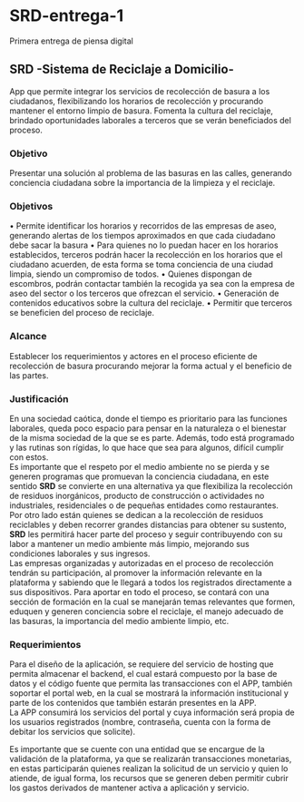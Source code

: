 # SRD-entrega-1
Primera entrega de piensa digital
## SRD  -Sistema de Reciclaje a Domicilio-
App que permite integrar los servicios  de recolección de basura a los ciudadanos, flexibilizando los horarios de recolección y procurando mantener el entorno limpio de basura. Fomenta la cultura del reciclaje, brindado oportunidades laborales a terceros que se verán beneficiados  del proceso.
### Objetivo
Presentar una solución al problema de las basuras en las calles, generando conciencia ciudadana sobre la importancia de la limpieza y el reciclaje.
### Objetivos
•	Permite identificar los horarios y recorridos de las empresas de aseo, generando alertas de los tiempos aproximados en que cada ciudadano debe sacar la basura
•	Para quienes no lo puedan hacer en los horarios establecidos, terceros podrán hacer la recolección en los horarios que el ciudadano acuerden, de esta forma se toma conciencia de una ciudad limpia, siendo un compromiso de todos.
•	Quienes dispongan de escombros, podrán contactar también la recogida ya sea con la empresa de aseo del sector o los terceros que ofrezcan el servicio. 
•	Generación de contenidos educativos sobre la cultura del reciclaje.
•	Permitir que terceros se beneficien del proceso de reciclaje.
### Alcance
Establecer los requerimientos y actores en el proceso eficiente de recolección de basura procurando mejorar  la forma actual y el beneficio de las partes.
### Justificación
En una sociedad caótica, donde el tiempo es prioritario para las funciones laborales, queda poco espacio para pensar en la naturaleza o el bienestar de la misma sociedad de la que se es parte. Además, todo está programado y las rutinas son rígidas, lo que hace que sea para algunos, difícil cumplir con estos.  
Es importante que el respeto por el medio ambiente no se pierda y se generen programas que promuevan la conciencia ciudadana, en este sentido **SRD** se convierte en una alternativa ya que flexibiliza la recolección de residuos inorgánicos, producto de construcción o actividades no industriales, residenciales o de pequeñas entidades como restaurantes.  
Por otro lado están quienes se dedican a la recolección de residuos reciclables y deben recorrer grandes distancias para obtener su sustento, **SRD** les permitirá hacer parte del proceso y seguir contribuyendo con su labor a mantener un medio ambiente más limpio, mejorando sus condiciones laborales y sus ingresos.  
Las empresas organizadas y autorizadas en el proceso de recolección tendrán su participación, al promover la información relevante en la plataforma y sabiendo que le llegará a todos los registrados directamente a sus dispositivos. Para aportar en todo el proceso, se contará con una sección de formación en la cual se manejarán temas relevantes que formen, eduquen y generen conciencia sobre el reciclaje, el manejo adecuado de las basuras, la importancia del medio ambiente limpio, etc.
### Requerimientos
Para el diseño de la aplicación, se requiere del servicio de hosting que permita almacenar el backend, el cual estará compuesto por la base de datos y el código fuente que permita las transacciones con el APP, también soportar el portal web, en la cual se mostrará la información institucional y parte de los contenidos que también estarán presentes en la APP.  
La APP consumirá los servicios del portal y cuya información será propia de los usuarios registrados (nombre, contraseña, cuenta con la forma de debitar los servicios que solicite).

Es importante que se cuente con una entidad que se encargue de la validación de la plataforma, ya que se realizarán transacciones monetarias, en estas participarán quienes realizan la solicitud de un servicio y quien lo atiende, de igual forma, los recursos que se generen deben permitir cubrir los gastos derivados de mantener activa a aplicación y servicio.

### 
